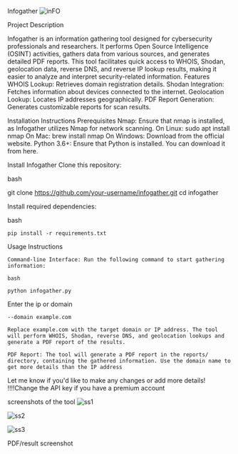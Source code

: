 Infogather   ![inFO](https://github.com/user-attachments/assets/ddf5da2c-80f8-4190-8c0f-83c33aa7e014)


Project Description

Infogather is an information gathering tool designed for cybersecurity professionals and researchers. It performs Open Source Intelligence (OSINT) activities, gathers data from various sources, and generates detailed PDF reports. This tool facilitates quick access to WHOIS, Shodan, geolocation data, reverse DNS, and reverse IP lookup results, making it easier to analyze and interpret security-related information.
Features
    WHOIS Lookup: Retrieves domain registration details.
    Shodan Integration: Fetches information about devices connected to the internet.
    Geolocation Lookup: Locates IP addresses geographically.
    PDF Report Generation: Generates customizable reports for scan results.

Installation Instructions
Prerequisites
    Nmap: Ensure that nmap is installed, as Infogather utilizes Nmap for network scanning.
        On Linux: sudo apt install nmap
        On Mac: brew install nmap
        On Windows: Download from the official website.
    Python 3.6+: Ensure that Python is installed. You can download it from here.

Install Infogather
    Clone this repository:

   bash

git clone https://github.com/your-username/infogather.git
cd infogather

Install required dependencies:

bash

    pip install -r requirements.txt

Usage Instructions

    Command-line Interface: Run the following command to start gathering information:

    bash

    python infogather.py 
    
  Enter the ip or domain 
  
    --domain example.com

    Replace example.com with the target domain or IP address. The tool will perform WHOIS, Shodan, reverse DNS, and geolocation lookups and generate a PDF report of the results.

    PDF Report: The tool will generate a PDF report in the reports/ directory, containing the gathered information. Use the domain name to get more details than the IP address
   
Let me know if you'd like to make any changes or add more details!
!!!!Change the API key if you have a premium account

screenshots of the tool
![ss1](https://github.com/user-attachments/assets/8c09a4d2-06f7-40c0-8632-bc0a5bb937e0)


![ss2](https://github.com/user-attachments/assets/a4205b42-7439-48f3-81fc-680777905224)


![ss3](https://github.com/user-attachments/assets/5cab8a86-3683-48c0-b3a4-9220f18969a4)


PDF/result screenshot


